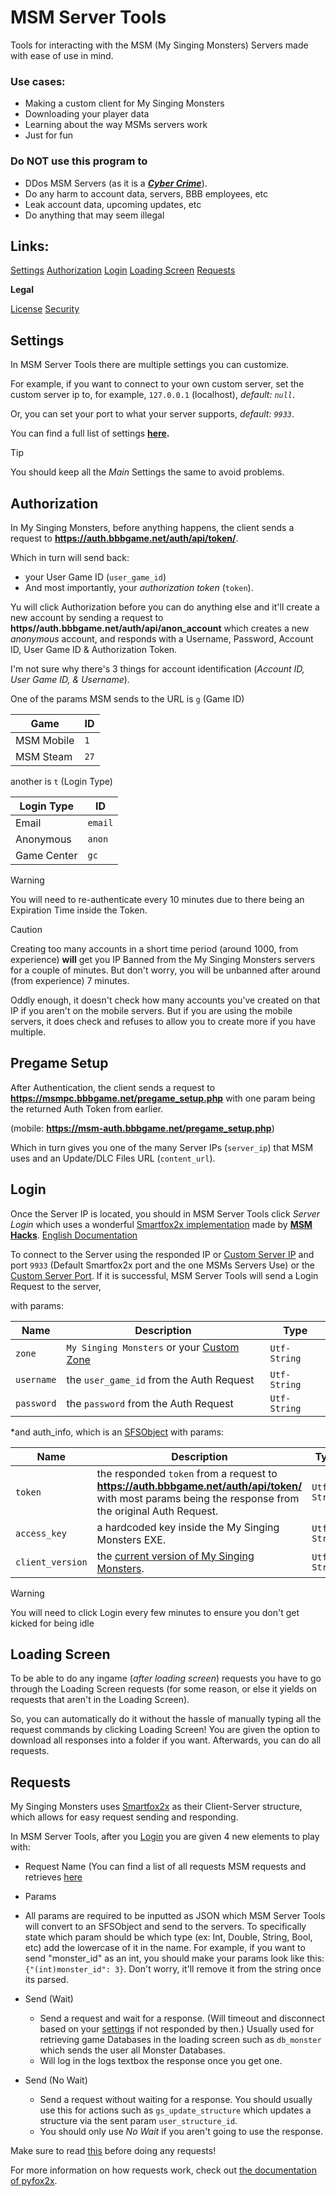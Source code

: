 # MSM Server Tools
Tools for interacting with the MSM (My Singing Monsters) Servers made with ease of use in mind.

### Use cases:
* Making a custom client for My Singing Monsters
* Downloading your player data
* Learning about the way MSMs servers work
* Just for fun

### Do NOT use this program to
* DDos MSM Servers (as it is a ***[Cyber Crime](https://www.fbi.gov/contact-us/field-offices/anchorage/fbi-intensify-efforts-to-combat-illegal-ddos-attacks)***).
* Do any harm to account data, servers, BBB employees, etc
* Leak account data, upcoming updates, etc
* Do anything that may seem illegal

## Links:

[Settings](#settings)
[Authorization](#authorization)
[Login](#login)
[Loading Screen](#loading-screen)
[Requests](#requests)

**Legal**

[License](https://github.com/riotschoolacc/MSM-Server-Tools/blob/main/LICENSE)
[Security](https://github.com/riotschoolacc/MSM-Server-Tools/blob/main/SECURITY.md)

Settings
------
In MSM Server Tools there are multiple settings you can customize.

For example, if you want to connect to your own custom server, set the custom server ip to, for example, `127.0.0.1` (localhost), *default: `null`*.

Or, you can set your port to what your server supports, *default: `9933`*.

You can find a full list of settings **[here](#list-of-settings).**

> [!TIP]
> You should keep all the *Main* Settings the same to avoid problems.

Authorization
------
In My Singing Monsters, before anything happens, the client sends a request to **https://auth.bbbgame.net/auth/api/token/**.

Which in turn will send back:

* your User Game ID (`user_game_id`)
* And most importantly, your *authorization token* (`token`). 

Yu will click Authorization before you can do anything else and it'll create a new account by sending a request to **https//auth.bbbgame.net/auth/api/anon_account** which creates a new *anonymous* account, and responds with a Username, Password, Account ID, User Game ID & Authorization Token. 

I'm not sure why there's 3 things for account identification (*Account ID, User Game ID, & Username*).

One of the params MSM sends to the URL is `g` (Game ID)

| Game | ID |
| --- | --- |
| MSM Mobile | `1` |
| MSM Steam | `27` |

another is `t` (Login Type)

| Login Type | ID |
| --- | --- |
| Email | `email` |
| Anonymous | `anon` |
| Game Center | `gc` |

> [!WARNING]
> You will need to re-authenticate every 10 minutes due to there being an Expiration Time inside the Token.

> [!CAUTION]
> Creating too many accounts in a short time period (around 1000, from experience) **will** get you IP Banned from the My Singing Monsters servers for a couple of minutes.
> But don't worry, you will be unbanned after around (from experience) 7 minutes.

Oddly enough, it doesn't check how many accounts you've created on that IP if you aren't on the mobile servers. But if you are using the mobile servers, it does check and refuses to allow you to create more if you have multiple.

Pregame Setup
------
After Authentication, the client sends a request to **https://msmpc.bbbgame.net/pregame_setup.php** with one param being the returned Auth Token from earlier. 

(mobile: **https://msm-auth.bbbgame.net/pregame_setup.php**)

Which in turn gives you one of the many Server IPs (`server_ip`) that MSM uses and an Update/DLC Files URL (`content_url`).

Login
------
Once the Server IP is located, you should in MSM Server Tools click *Server Login* which uses a wonderful [Smartfox2x implementation](https://github.com/MSM-Hacks/pyfox2x) made by **[MSM Hacks](https://github.com/MSM-Hacks)**.
[English Documentation](https://github.com/mlnitoon2/pyfox2x)

To connect to the Server using the responded IP or [Custom Server IP](#settings) and port `9933` (Default Smartfox2x port and the one MSMs Servers Use) or the [Custom Server Port](#settings). If it is successful, MSM Server Tools will send a Login Request to the server,

with params:

| Name | Description | Type |
| --- | --- | --- |
| `zone` | `My Singing Monsters` or your [Custom Zone](#settings) | `Utf-String` |
| `username` | the `user_game_id` from the Auth Request | `Utf-String` |
| `password` | the `password` from the Auth Request | `Utf-String` |

*and auth_info, which is an [SFSObject](https://docs2x.smartfoxserver.com/api-docs/javadoc/server/com/smartfoxserver/v2/entities/data/SFSObject.html) with params:

| Name | Description | Type |
| --- | --- | --- |
| `token` | the responded `token` from a request to **https://auth.bbbgame.net/auth/api/token/** with most params being the response from the original Auth Request. | `Utf-String` |
| `access_key` | a hardcoded key inside the My Singing Monsters EXE. | `Utf-String` |
| `client_version` | the [current version of My Singing Monsters](https://mysingingmonsters.fandom.com/wiki/Version_History). | `Utf-String` |

> [!WARNING]
> You will need to click Login every few minutes to ensure you don't get kicked for being idle

Loading Screen
------
To be able to do any ingame (*after loading screen*) requests you have to go through the Loading Screen requests (for some reason, or else it yields on requests that aren't in the Loading Screen). 

So, you can automatically do it without the hassle of manually typing all the request commands by clicking Loading Screen! You are given the option to download all responses into a folder if you want. Afterwards, you can do all requests.

Requests
------
My Singing Monsters uses [Smartfox2x](https://www.smartfoxserver.com/products/sfs2x) as their Client-Server structure, which allows for easy request sending and responding.

In MSM Server Tools, after you [Login](#login) you are given 4 new elements to play with:

* Request Name (You can find a list of all requests MSM requests and retrieves [here](https://github.com/riotschoolacc/MSM-Server-Tools/blob/main/requests.md)

* Params
*  All params are required to be inputted as JSON which MSM Server Tools will convert to an SFSObject and send to the servers. To specifically state which param should be which type (ex: Int, Double, String, Bool, etc) add the lowercase of it in the name. For example, if you want to send "monster_id" as an int, you should make your params look like this: `{"(int)monster_id": 3}`. Don't worry, it'll remove it from the string once its parsed.

* Send (Wait)
  * Send a request and wait for a response. (Will timeout and disconnect based on your [settings](#settings) if not responded by then.) Usually used for retrieving game Databases in the loading screen such as `db_monster` which sends the user all Monster Databases.
  * Will log in the logs textbox the response once you get one.

* Send (No Wait)
  * Send a request without waiting for a response. You should usually use this for actions such as `gs_update_structure` which updates a structure via the sent param `user_structure_id`.
  * You should only use *No Wait* if you aren't going to use the response.
 
 Make sure to read [this](#loading-screen) before doing any requests!
 
For more information on how requests work, check out [the documentation of pyfox2x](https://github.com/MSM-Hacks/pyfox2x).
